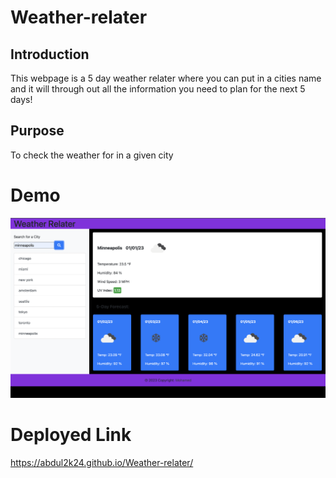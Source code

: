 # Weather-relater
## Introduction 
This webpage is a 5 day weather relater where you can put in a cities name and it will through out all the information you need to plan for the next 5 days!

## Purpose

To check the weather for in a given city 

# Demo
![](assets/images/Screen%20Shot%202023-01-01%20at%208.02.13%20PM.png)

# Deployed Link
https://abdul2k24.github.io/Weather-relater/
